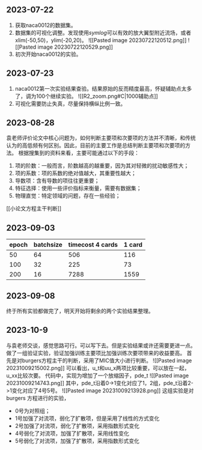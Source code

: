 ## 2023-07-22
1. 获取naca0012的数据集。
2. 数据集的可视化调整。发现使用*symlog*可以有效的放大翼型附近流场，或者xlim(-50,50)，ylim(-20,20)。
![[Pasted image 20230722120512.png]]
![[Pasted image 20230722120529.png]]
3. 初次开始naca0012的实验。
## 2023-07-23
1. naca0012第一次实验结果查验。结果原始的反而精度最高，怀疑辅助点太多了，调为100个继续实验。
![[R2_zoom.png#C|1000辅助点]]
2. 可视化需要防止失真，尽量保持横纵比例一致。

## 2023-08-28
袁老师评价论文中核心问题为，如何判断主要项和次要项的方法并不清晰，和传统认为的高低频有何区别。因此，目前的主要工作是总结判断主要项和次要项的方法。
根据搜集到的资料来看，主要可能通过以下的手段：
1. 项的阶数：一般而言，阶数越高的越重要，因为其对轻微的扰动敏感性大；
2. 项的系数：项的系数的绝对值越大，其重要性越大；
3. 导数项：含有导数的项往往更重要；
4. 特征选择：使用一些评价指标来衡量，需要有数据集；
5. 物理直觉：特定领域的问题，存在一些经验；

[[小论文方程主干判断]]

## 2023-09-03

|epoch|batchsize|timecost 4 cards|1 card|
|-|-|-|-|
|50|64|506|116|
|100|32|225|73|
|200|16|7288|1559|

## 2023-09-08
终于所有实验都做完了，明天开始将剩余的两个实验结果整理。

## 2023-10-9
与袁老师交谈，感觉思路可行。可以写下去。但是实验结果或许还需要更进一点。
做了一组验证实验，验证加强训练主要项比加强训练次要项带来的收益要高。
首先是对burgers方程主干的判断，采用了MIC值大小进行判断。
![[Pasted image 20231009215002.png]]
可以看出，u_t和uu_x两项比较重要，可以放在一起，u_xx比较次要。
代码中，实现为增加了一个放缩因子，pde_t
![[Pasted image 20231009214743.png]]
其中，pde_t沿着0->1变化对应了1，2组，pde_t沿着2->1变化对应了4号5号。
![[Pasted image 20231009213928.png]]
这组实验是对burgers 方程进行的实验，
- 0号为对照组；
- 1号加强了对流项，弱化了扩散项，但是采用了线性的方式变化
- 2号加强了对流项，弱化了扩散项，采用指数形式变化
- 4号弱化了对流项，加强了扩散项，采用线性变化
- 5号弱化了对流项，加强了扩散项，采用指数形式变化